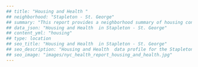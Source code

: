 ```yaml
---
## title: "Housing and Health "
## neighborhood: "Stapleton - St. George"
## summary: "This report provides a neighborhood summary of housing conditions and related health outcomes. It also describes population characteristics that can increase vulnerability to housing hazards."
## data_json: "Housing and Health  in Stapleton - St. George"
## content_yml: "housing"
## type: location
## seo_title: "Housing and Health  in Stapleton - St. George"
## seo_description: "Housing and Health  data profile for the Stapleton - St. George neighborhood of NYC."
## seo_image: "images/nyc_health_report_housing_and_health.jpg"
---
```

